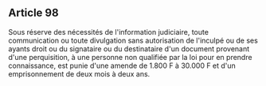 Article 98
----
Sous réserve des nécessités de l'information judiciaire, toute communication ou
toute divulgation sans autorisation de l'inculpé ou de ses ayants droit ou du
signataire ou du destinataire d'un document provenant d'une perquisition, à une
personne non qualifiée par la loi pour en prendre connaissance, est punie d'une
amende de 1.800 F à 30.000 F et d'un emprisonnement de deux mois à deux ans.
